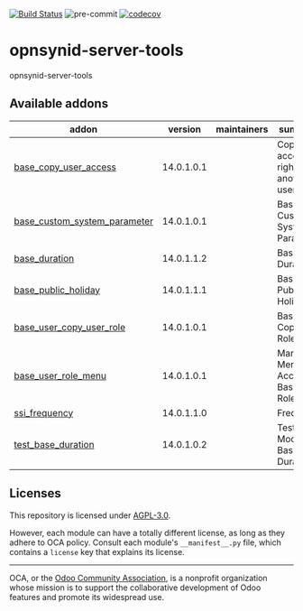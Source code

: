 [![Build Status](https://travis-ci.com/open-synergy/opnsynid-server-tools.svg?branch=14.0)](https://travis-ci.com/open-synergy/opnsynid-server-tools)
![pre-commit](https://github.com/open-synergy/opnsynid-server-tools/actions/workflows/pre-commit.yml/badge.svg)
[![codecov](https://codecov.io/gh/open-synergy/opnsynid-server-tools/branch/14.0/graph/badge.svg)](https://codecov.io/gh/open-synergy/opnsynid-server-tools)

<!-- /!\ do not modify above this line -->

# opnsynid-server-tools

opnsynid-server-tools

<!-- /!\ do not modify below this line -->

<!-- prettier-ignore-start -->

[//]: # (addons)

Available addons
----------------
addon | version | maintainers | summary
--- | --- | --- | ---
[base_copy_user_access](base_copy_user_access/) | 14.0.1.0.1 |  | Copy access right from another user
[base_custom_system_parameter](base_custom_system_parameter/) | 14.0.1.0.1 |  | Base Custom System Parameter
[base_duration](base_duration/) | 14.0.1.1.2 |  | Base Duration
[base_public_holiday](base_public_holiday/) | 14.0.1.1.1 |  | Base Public Holiday
[base_user_copy_user_role](base_user_copy_user_role/) | 14.0.1.0.1 |  | Base Copy User Role
[base_user_role_menu](base_user_role_menu/) | 14.0.1.0.1 |  | Manage Menu Access Based on Roles
[ssi_frequency](ssi_frequency/) | 14.0.1.1.0 |  | Frequency
[test_base_duration](test_base_duration/) | 14.0.1.0.2 |  | Test Module - Base Duration

[//]: # (end addons)

<!-- prettier-ignore-end -->

## Licenses

This repository is licensed under [AGPL-3.0](LICENSE).

However, each module can have a totally different license, as long as they adhere to OCA
policy. Consult each module's `__manifest__.py` file, which contains a `license` key
that explains its license.

----

OCA, or the [Odoo Community Association](http://odoo-community.org/), is a nonprofit
organization whose mission is to support the collaborative development of Odoo features
and promote its widespread use.
